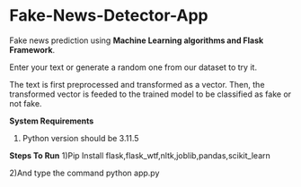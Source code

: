 # Fake-News-Detector-App

Fake news prediction using **Machine Learning algorithms and Flask Framework**.

Enter your text or generate a random one from our dataset to try it.

The text is first preprocessed and transformed as a vector. Then, the transformed vector is feeded to the trained model to be classified as fake or not fake.

**System Requirements**
1) Python version should be 3.11.5

**Steps To Run**
1)Pip Install flask,flask_wtf,nltk,joblib,pandas,scikit_learn

2)And type the command 
python app.py
